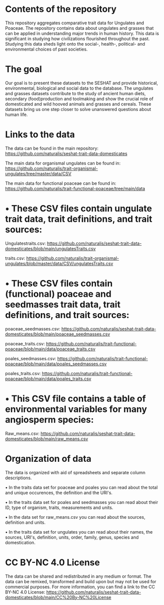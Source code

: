 # Contents of the repository
This repository aggregates comparative trait data for Ungulates and Poaceae. The repository contains data about ungulates and grasses that can be applied in understanding major trends in human history. This data is significant in studying how civilizations flourished throughout the past. Studying this data sheds light onto the social-, health-, political- and environmental choices of past societies.

# The goal
Our goal is to present these datasets to the SESHAT and provide historical, environmental, biological and social data to the database. The ungulates and grasses datasets contribute to the study of ancient human diets, secondary (food)production and toolmaking and show the crucial role of domesticated and wild hooved animals and grasses and cereals. These datasets bring us one step closer to solve unanswered questions about human life.

# Links to the data

The data can be found in the main repository:  https://github.com/naturalis/seshat-trait-data-domesticates 

The main data for organismal ungulates can be found in: https://github.com/naturalis/trait-organismal-ungulates/tree/master/data/CSV

The main data for functional poaceae can be found in: https://github.com/naturalis/trait-functional-poaceae/tree/main/data

# •	These CSV files contain ungulate trait data, trait definitions, and trait sources:

Ungulatestraits.csv: https://github.com/naturalis/seshat-trait-data-domesticates/blob/main/ungulatesTraits.csv

traits.csv: https://github.com/naturalis/trait-organismal-ungulates/blob/master/data/CSV/ungulatesTraits.csv

# •	These CSV files contain (functional) poaceae and seedmasses trait data, trait definitions, and trait sources:

poaceae_seedmasses.csv: https://github.com/naturalis/seshat-trait-data-domesticates/blob/main/poaceae_seedmasses.csv 

poaceae_traits.csv: https://github.com/naturalis/trait-functional-poaceae/blob/main/data/poaceae_traits.csv

poales_seedmasses.csv: https://github.com/naturalis/trait-functional-poaceae/blob/main/data/poales_seedmasses.csv

poales_traits.csv: https://github.com/naturalis/trait-functional-poaceae/blob/main/data/poales_traits.csv

# •	This CSV file contains a table of environmental variables for many angiosperm species:

Raw_means.csv: https://github.com/naturalis/seshat-trait-data-domesticates/blob/main/raw_means.csv

# Organization of data
The data is organized with aid of spreadsheets and separate column descriptions.

•	In the traits data set for poaceae and poales you can read about the total and unique occurences, the definition and the URI's.

• In the traits data set for poales and seedmasses you can read about their ID, type of organism, traits, measurements and units.

• In the data set for raw_means.csv you can read about the sources, definition and units.

• In the traits data set for ungulates you can read about their names, the sources, URI's, definition, units, order, family, genus, species and domestication.

# CC BY-NC 4.0 License

The data can be shared and redistributed in any medium or format. The data can be remixed, transformed and build upon but may not be used for commercial purposes. 
For more information, you can find a link to the CC BY-NC 4.0 License: https://github.com/naturalis/seshat-trait-data-domesticates/blob/main/CC%20By-NC%20License





